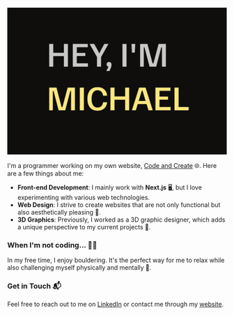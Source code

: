 
![Profile Picture](Hey.png)

I'm a programmer working on my own website, [Code and Create](https://www.michalgrzebisz.com/) 🌐. Here are a few things about me:

- **Front-end Development**: I mainly work with **Next.js** 🖥️, but I love experimenting with various web technologies.
- **Web Design**: I strive to create websites that are not only functional but also aesthetically pleasing 🎨.
- **3D Graphics**: Previously, I worked as a 3D graphic designer, which adds a unique perspective to my current projects 🎥.

### When I'm not coding... 🧗‍♂️

In my free time, I enjoy bouldering. It's the perfect way for me to relax while also challenging myself physically and mentally 💪.

### Get in Touch 📬

Feel free to reach out to me on [LinkedIn](www.linkedin.com/in/michał-grzebisz-1a20b9214) or contact me through my [website](https://www.michalgrzebisz.com/).
